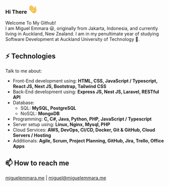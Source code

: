 ### Hi There <img src="https://raw.githubusercontent.com/ABSphreak/ABSphreak/master/gifs/Hi.gif" width="30px"></h2>

Welcome To My Github!
<br>
I am Miguel Emmara 😃, originally from Jakarta, Indonesia, and currently living in Auckland, New Zealand. I am in my penultimate year of studying Software Development at Auckland University of Technology 🏫.

## ⚡ Technologies
Talk to me about:
- Front-End development using: **HTML, CSS, JavaScript / Typescript, React JS, Next JS, Bootstrap, Tailwind CSS**
- Back-End development using: **Express JS, Nest JS, Laravel, RESTful API**
- Database:
  - SQL: **MySQL, PostgreSQL**
  - NoSQL: **MongoDB**
- Programming: **C, C#, Java, Python, PHP, JavaScript / Typescript**
- Server setup using: **Linux, Nginx, Mysql, PHP**
- Cloud Services: **AWS, DevOps, CI/CD, Docker, Git & GitHub, Cloud Servers / Hosting**
- Additionals: **Agile, Scrum, Project Planning, GitHub, Jira, Trello, Office Apps**

## 📫 How to reach me
<a href="https://miguelemmara.me/#contact" target="_blank">miguelemmara.me</a> | miguel@miguelemmara.me

<!--
**MiguelEmmara-ai/MiguelEmmara-ai** is a ✨ _special_ ✨ repository because its `README.md` (this file) appears on your GitHub profile.
-->
